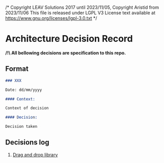 /*
Copyright LEAV Solutions 2017 until 2023/11/05, Copyright Aristid from 2023/11/06
This file is released under LGPL V3
License text available at https://www.gnu.org/licenses/lgpl-3.0.txt
*/
# Architecture Decision Record

**/!\ All bellowing decisions are specification to this repo.**

## Format

```markdown
### XXX

Date: dd/mm/yyyy

#### Context:

Context of decision

#### Decision:

Decision taken
```

## Decisions log

1. [Drag and drop library](ADR-001-dnd.md)

